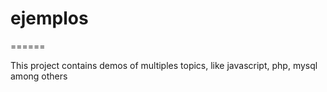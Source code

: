 # ejemplos
======

This project contains demos of multiples topics, like javascript, php, mysql among others

